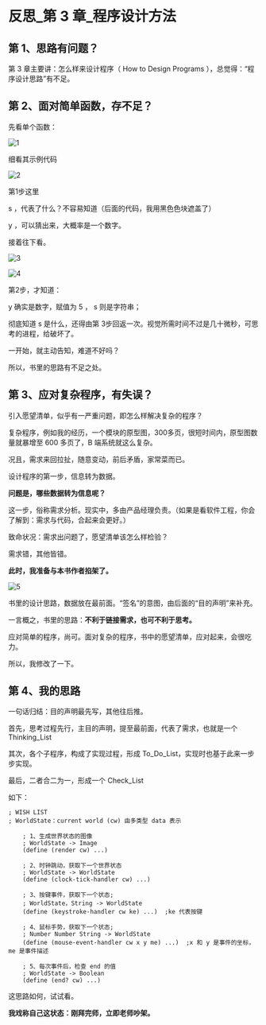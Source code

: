# 反思_第 3 章_程序设计方法
## 第 1、思路有问题？   
第 3 章主要讲：怎么样来设计程序（ How to Design Programs ），总觉得：“程序设计思路”有不足。

## 第 2、面对简单函数，存不足？   

先看单个函数：

![1](https://github.com/user-attachments/assets/dc9f261e-4e08-4ae7-8170-438230efd96b)


细看其示例代码

![2](https://github.com/user-attachments/assets/b6b996e1-49c4-46be-8241-5bee02555239)


第1步这里

 s ，代表了什么？不容易知道（后面的代码，我用黑色色块遮盖了）

y ，可以猜出来，大概率是一个数字。

接着往下看。

![3](https://github.com/user-attachments/assets/7238d733-89a6-48ab-987d-bb2ca0553eb7)

![4](https://github.com/user-attachments/assets/34c4d9ca-0228-4a3c-b54f-d70f94fac3ef)


第2步，才知道：

y 确实是数字，赋值为 5 ， s 则是字符串；

彻底知道 s 是什么，还得由第 3步回返一次。视觉所需时间不过是几十微秒，可思考的进程，给破坏了。

一开始，就主动告知，难道不好吗？

所以，书里的思路有不足之处。

## 第 3、应对复杂程序，有失误？

引入愿望清单，似乎有一严重问题，即怎么样解决复杂的程序？

复杂程序，例如我的经历，一个模块的原型图，300多页，很短时间内，原型图数量就暴增至 600 多页了，B 端系统就这么复杂。


况且，需求来回拉扯，随意变动，前后矛盾，家常菜而已。

设计程序的第一步，信息转为数据。

**问题是，哪些数据转为信息呢？**

这一步，俗称需求分析。现实中，多由产品经理负责。（如果是看软件工程，你会了解到：需求与代码，合起来会更好。）

致命状况：需求出问题了，愿望清单该怎么样检验？

需求错，其他皆错。

**此时，我准备与本书作者掐架了。**

![5](https://github.com/user-attachments/assets/10feebc5-3cb5-4a9d-8620-7bf117558604)


书里的设计思路，数据放在最前面。“签名”的意图，由后面的“目的声明”来补充。

一言概之，书里的思路：**不利于链接需求，也可不利于思考。**

应对简单的程序，尚可。面对复杂的程序，书中的愿望清单，应对起来，会很吃力。

所以，我修改了一下。

## 第 4、我的思路

一句话归结：目的声明最先写，其他往后推。

首先，思考过程先行，主目的声明，提至最前面，代表了需求，也就是一个 Thinking_List

其次，各个子程序，构成了实现过程，形成 To_Do_List，实现时也基于此来一步步实现。

最后，二者合二为一，形成一个 Check_List

如下：
```text
; WISH LIST
; WorldState：current world (cw) 由多类型 data 表示   
 
    ; 1、生成世界状态的图像 
    ; WorldState -> Image          
    (define (render cw) ...)
    
    ; 2、时钟跳动，获取下一个世界状态
    ; WorldState -> WorldState
    (define (clock-tick-handler cw) ...) 

    ; 3、按键事件，获取下一个状态;
    ; WorldState，String -> WorldState 
    (define (keystroke-handler cw ke) ...)  ;ke 代表按键
    
    ; 4、鼠标手势，获取下一个状态;
    ; Number Number String -> WorldState 
    (define (mouse-event-handler cw x y me) ...)  ;x 和 y 是事件的坐标，me 是事件描述 
    
    ; 5、每次事件后，检查 end 的值
    ; WorldState -> Boolean
    (define (end? cw) ...)
```
这思路如何，试试看。

**我戏称自己这状态：刚拜完师，立即老师吵架。**
